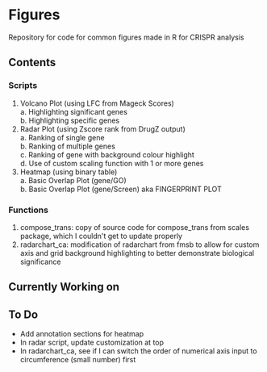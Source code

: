 # Figures
Repository for code for common figures made in R for CRISPR analysis
  
## Contents

### Scripts
1. Volcano Plot (using LFC from Mageck Scores)  
    a. Highlighting significant genes  
    b. Highlighting specific genes  
2. Radar Plot (using Zscore rank from DrugZ output)  
    a. Ranking of single gene  
    b. Ranking of multiple genes  
    c. Ranking of gene with background colour highlight  
    d. Use of custom scaling function with 1 or more genes  
3. Heatmap (using binary table)  
    a. Basic Overlap Plot (gene/GO)  
    b. Basic Overlap Plot (gene/Screen) aka FINGERPRINT PLOT  
  
### Functions
1. compose_trans: copy of source code for compose_trans from scales package, which I couldn't get to update properly  
2. radarchart_ca: modification of radarchart from fmsb to allow for custom axis and grid background highlighting to better demonstrate biological significance  
  
## Currently Working on
  
  
## To Do
* Add annotation sections for heatmap  
* In radar script, update customization at top  
* In radarchart_ca, see if I can switch the order of numerical axis input to circumference (small number) first  
  